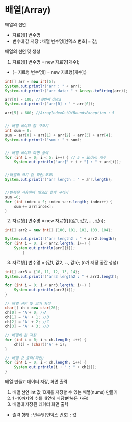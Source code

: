 # 배열(Array)
배열의 선언
- 자료형[] 변수명
- 변수에 값 저장 : 배열 변수명[인덱스 번호] = 값;

배열의 선언 및 생성
1. 자료형[] 변수명 = new 자료형[개수];
- (= 자료형 변수명[] = new 자료형[개수];)
```java
int[] arr = new int[5];
System.out.println("arr : " + arr);
System.out.println("arr data: " + Arrays.toString(arr));

arr[0] = 100; //첫번째 data
System.out.println("arr[0] : " + arr[0]);

arr[5] = 600; //ArrayIndexOutOfBoundsException : 5


// 배열 데이터 합 구하기
int sum = 0;
sum = arr[0] + arr[1] + arr[2] + arr[3] + arr[4];
System.out.println("sum : " + sum);


// 배열 데이터 화면 출력
for (int i = 0; i < 5; i++) { // 5 = index 개수
	System.out.println("arr[" + i + "] : " + arr[i]);


//배열의 크기 값 확인(조회)
System.out.println("arr length : " + arr.length);


//반복문 사용하여 배열값 합계 구하기
sum =0;
for (int index = 0; index <arr.length; index++) {
	sum += arr[index];
}
```
2. 자료형[] 변수명 = new 자료형[]{값1, 값2, ..., 값n};
```java
int[] arr2 = new int[] {100, 101, 102, 103, 104};

System.out.println("arr length2 : " + arr2.length);
for (int i = 0; i < arr2.length; i++) {
	System.out.println(arr2[i]);
		}
```
3. 자료형[] 변수명 = {값1, 값2, ..., 값n}; (n개 저장 공간 생성)
```java
int[] arr3 = {10, 11, 12, 13, 14};
System.out.println("arr3 length2 : " + arr3.length);
		
for (int i = 0; i < arr3.length; i++) {
	System.out.println(arr3[i]);
}
```

```java
// 배열 선언 및 크기 지정
char[] ch = new char[26]; 
ch[0] = 'A'+ 0; //A
ch[1] = 'A' + 1; //B
ch[2] = 'A' + 2; //C
ch[3] = 'A' + 3; //D
		
// 배열에 값 저장
for (int i = 0; i < ch.length; i++) {
	ch[i] = (char)('A' + i);
}
		
// 배열 값 출력(확인)
for (int i = 0; i < ch.length; i++) {
	System.out.println(i + " : " + ch[i]);
}
```

배열 만들고 데이터 저장, 화면 출력
1. 배열 선언 int 값 10개를 저장할 수 있는 배열(nums) 만들기
2. 1~10까지의 수를 배열에 저장(반복문 사용)
3. 배열에 저장된 데이터 화면 출력
- 출력 형태 : 변수명[인덱스 번호] : 값



